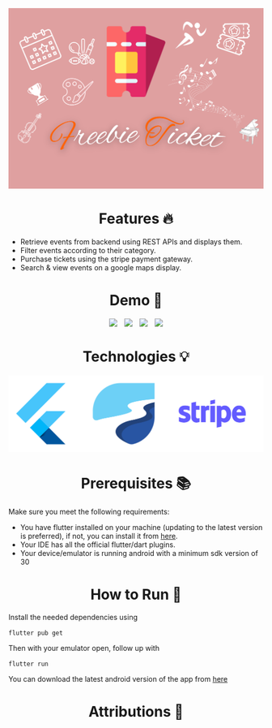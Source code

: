 <p align="center">
    <img src="readme_demos/poster.png">
</p>

<h1 align="center">
    Features 🔥
</h1>

* Retrieve events from backend using REST APIs and displays them.
* Filter events according to their category.
* Purchase tickets using the stripe payment gateway.
* Search & view events on a google maps display.

<h1 align="center">
    Demo 💾
</h1>
<p float="left" align="center">
<img src="readme_demos/home_event_details.gif" width=20% hspace="1%">
<img src="readme_demos/search.gif" width=20% hspace="1%">
<img src="readme_demos/buy_ticket.gif" width=20% hspace="1%">
<img src="readme_demos/settings.gif" width=20% hspace="1%">
</p>

<h1 align="center">
 Technologies 💡
</h1>
<p align="center">
    <img src="readme_demos/technologies.png">
</p>

<h1 align="center">
 Prerequisites 📚
</h1>
Make sure you meet the following requirements:

* You have flutter installed on your machine (updating to the latest version is preferred), if not, you can install it from [here](https://flutter.dev).
* Your IDE has all the official flutter/dart plugins.
* Your device/emulator is running android with a minimum sdk version of 30

<h1 align="center">
 How to Run 🚀
</h1>

Install the needed dependencies using
```
flutter pub get
```
Then with your emulator open, follow up with
```
flutter run
```
You can download the latest android version of the app from [here](https://drive.google.com/uc?export=view&id=1Y8gfsdUTIgQxqki6dQaUJURQZi5M4xxy) 

<h1 align="center">
    Attributions 💚
</h1> 